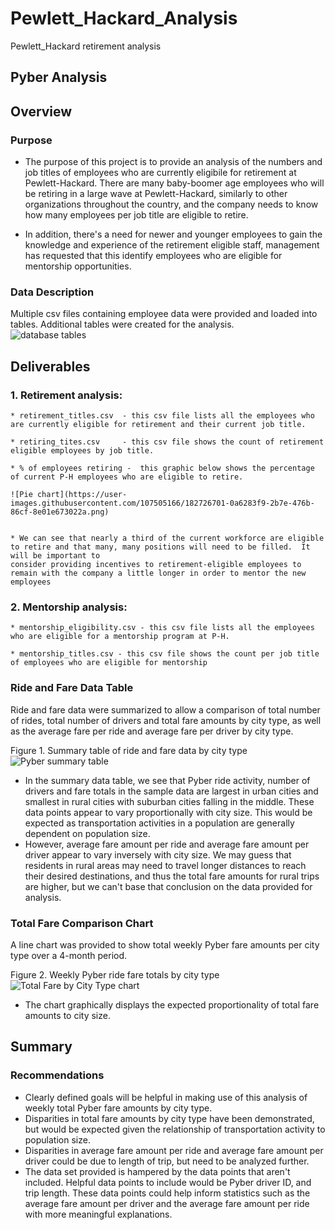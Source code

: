 # Pewlett_Hackard_Analysis
Pewlett_Hackard retirement analysis
## Pyber Analysis


## Overview


### Purpose

* The purpose of this project is to provide an analysis of the numbers and job titles of employees who are currently eligibile for retirement at Pewlett-Hackard.
  There are many baby-boomer age employees who will be retiring in a large wave at Pewlett-Hackard, similarly to other organizations throughout the country, 
  and the company needs to know how many employees per job title are eligible to retire.   

* In addition, there's a need for newer and younger employees to gain the knowledge and experience of the retirement eligible staff, management has requested that this   identify employees who are eligible for mentorship opportunities.

### Data Description

Multiple csv files containing employee data were provided and loaded into tables.   Additional tables were created for the analysis.   
![database tables](https://user-images.githubusercontent.com/107505166/182724536-e56a26cc-25fb-4729-a2bf-52c00ea192b7.PNG)


## Deliverables

### 1.  Retirement analysis:   
    * retirement_titles.csv  - this csv file lists all the employees who are currently eligible for retirement and their current job title.
    
    * retiring_tites.csv     - this csv file shows the count of retirement eligible employees by job title.
    
    * % of employees retiring -  this graphic below shows the percentage of current P-H employees who are eligible to retire.
    
    ![Pie chart](https://user-images.githubusercontent.com/107505166/182726701-0a6283f9-2b7e-476b-86cf-8e01e673022a.png)

      
    * We can see that nearly a third of the current workforce are eligible to retire and that many, many positions will need to be filled.  It will be important to 
    consider providing incentives to retirement-eligible employees to remain with the company a little longer in order to mentor the new employees
 
 ### 2. Mentorship analysis:
    * mentorship_eligibility.csv - this csv file lists all the employees who are eligible for a mentorship program at P-H.
    
    * mentorship_titles.csv - this csv file shows the count per job title of employees who are eligible for mentorship
    

### Ride and Fare Data Table 

Ride and fare data were summarized to allow a comparison of total number of rides, total number of drivers and total fare amounts by city type, as well as the average fare per ride and average fare per driver by city type.

Figure 1.   Summary table of ride and fare data by city type
![Pyber summary table](https://user-images.githubusercontent.com/107505166/179433404-0912eb4a-cae9-4fe7-b54f-e53ee9d2c057.PNG)
* In the summary data table, we see that Pyber ride activity, number of drivers and fare totals in the sample data are largest in urban cities and smallest in rural cities with suburban cities falling in the middle.   These data points appear to vary proportionally with city size.  This would be expected as transportation activities in a population are generally dependent on population size. 
* However, average fare amount per ride and average fare amount per driver appear to vary inversely with city size.  We may guess that residents in rural areas may need to travel longer distances to reach their desired destinations, and thus the total fare amounts for rural trips are higher, but we can't base that conclusion on the data provided for analysis.

### Total Fare Comparison Chart

A line chart was provided to show total weekly Pyber fare amounts per city type over a 4-month period.

Figure 2.   Weekly Pyber ride fare totals by city type
![Total Fare by City Type chart](https://user-images.githubusercontent.com/107505166/179433433-4c3e9cc6-8a95-42e3-acc1-099c1285af10.png)
* The chart graphically displays the expected proportionality of total fare amounts to city size.

## Summary

### Recommendations  
* Clearly defined goals will be helpful in making use of this analysis of weekly total Pyber fare amounts by city type.
* Disparities in total fare amounts by city type have been demonstrated, but would be expected given the relationship of transportation activity to population size.  
* Disparities in average fare amount per ride and average fare amount per driver could be due to length of trip, but need to be analyzed further. 
* The data set provided is hampered by the data points that aren't included.   Helpful data points to include would be Pyber driver ID, and trip length.  These data points could help inform statistics such as the average fare amount per driver and the average fare amount per ride with more meaningful explanations.   

